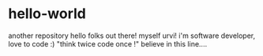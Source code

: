 # hello-world
another repository
hello folks out there!
myself urvi! i'm software developer, love to code :)
"think twice code once !" believe in this line....
